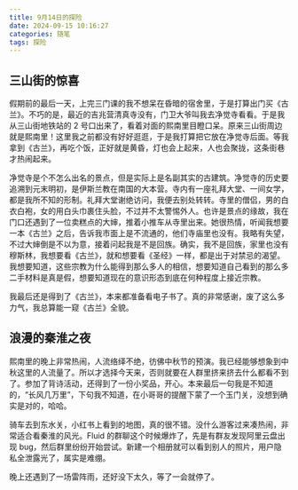 ```yaml
---
title: 9月14日的探险
date: 2024-09-15 10:16:27
categories: 随笔
tags: 探险
---
```


## 三山街的惊喜

假期前的最后一天，上完三门课的我不想呆在昏暗的宿舍里，于是打算出门买《古兰》。不巧的是，最近的吉兆营清真寺没有，门卫大爷叫我去净觉寺看看。于是我从三山街地铁站的 2 号口出来了，看着对面的熙南里目瞪口呆。原来三山街周边就是熙南里！这里我之前都没有好好逛逛，于是我打算把它放在净觉寺后面。等我拿到《古兰》，再吃个饭，正好就是黄昏，灯也会上起来，人也会聚拢，这条街巷才热闹起来。

净觉寺是个不怎么出名的景点，但是实际上是名副其实的古建筑。净觉寺的历史要追溯到元末明初，是伊斯兰教在南国的大本营。寺内有一座礼拜大堂、一间女学，都是我所不知的形制。礼拜大堂谢绝访问，我便去别处转转。寺里的僧侣，男的白衣白袍，女的用白头巾裹住头脸，不过并不太警惕外人。也许是景点的缘故，我在门口还遇到了一位卖糕点的大婶，推着小推车从寺里出来。她很热情，听闻我想要一本《古兰》之后，告诉我市面上是不流通的，他们寺庙里也没有。我略有失望，不过大婶倒是不以为意，接着问起我是不是回族。确实，我不是回族，家里也没有穆斯林，我想要看《古兰》，就和想要看《圣经》一样，都是出于对禁忌的渴望。我想要知道，这些宗教为什么能得到那么多人的相信，想要知道自己看到的那么多二手材料是真是假，想要知道现在的意识形态到底在何种程度上接近宗教。

我最后还是得到了《古兰》，本来都准备看电子书了。真的非常感谢，废了这么多力气，我总算能一窥《古兰》全貌。

## 浪漫的秦淮之夜

熙南里的晚上非常热闹，人流络绎不绝，彷佛中秋节的预演。我已经能够想象到中秋这里的人流量了。所以才选择今天来，否则就要在人群里挤来挤去什么都看不到了。参加了背诗活动，还得到了一份小奖品，开心。本来最后一句我是不知道的，“长风几万里”，下句我不知道，在小哥哥的提醒下蒙了一个玉门关，没想到确实是对的，哈哈。

骑车去到东水关，小红书上看到的地图，真的很不错。没什么游客过来凑热闹，非常适合看秦淮的风光。Fluid 的群聊这个时候爆炸了，先是有群友发现阿里云盘出现 bug，然后群里纷纷开始尝试。新建一个相册就可以看到别人的照片，用户隐私全泄露光了，属实是难绷。

晚上还遇到了一场雷阵雨，还好没下太久，等了一会就停了。

